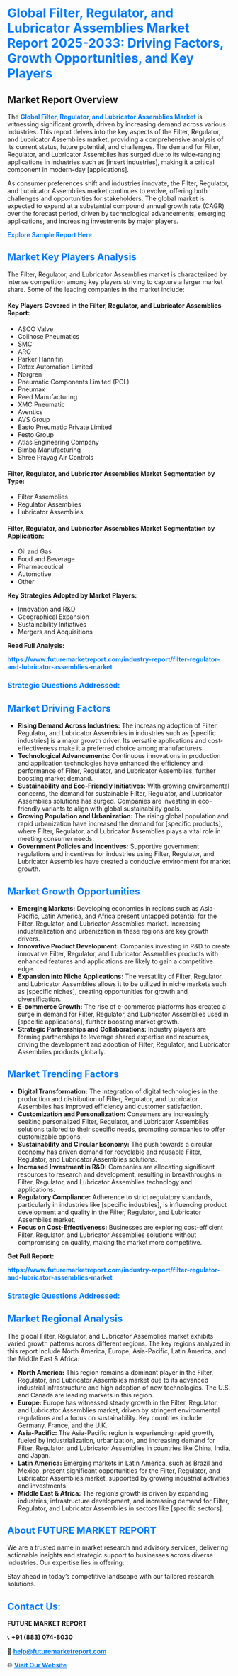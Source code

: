 <h1 style="color: #007BFF;">Global Filter, Regulator, and Lubricator Assemblies Market Report 2025-2033: Driving Factors, Growth Opportunities, and Key Players</h1>

<section id="overview">
<h2>Market Report Overview</h2>
<p>The <a href="https://www.futuremarketreport.com/industry-report/filter-regulator-and-lubricator-assemblies-market" style="color: #007BFF; text-decoration: none;"><strong>Global Filter, Regulator, and Lubricator Assemblies Market</strong></a> is witnessing significant growth, driven by increasing demand across various industries. This report delves into the key aspects of the Filter, Regulator, and Lubricator Assemblies market, providing a comprehensive analysis of its current status, future potential, and challenges. The demand for Filter, Regulator, and Lubricator Assemblies has surged due to its wide-ranging applications in industries such as [insert industries], making it a critical component in modern-day [applications].</p>
<p>As consumer preferences shift and industries innovate, the Filter, Regulator, and Lubricator Assemblies market continues to evolve, offering both challenges and opportunities for stakeholders. The global market is expected to expand at a substantial compound annual growth rate (CAGR) over the forecast period, driven by technological advancements, emerging applications, and increasing investments by major players.</p>
</section>

<section id="overview">
<p><a href="https://www.futuremarketreport.com/request-sample/reportId=51437" style="color: #007BFF; text-decoration: none;"><strong>Explore Sample Report Here</strong></a></p>
</section>

<section id="key-players">
<h2 style="color: #007BFF;">Market Key Players Analysis</h2>
<p>The Filter, Regulator, and Lubricator Assemblies market is characterized by intense competition among key players striving to capture a larger market share. Some of the leading companies in the market include:</p>
<h4>Key Players Covered in the Filter, Regulator, and Lubricator Assemblies Report:</h4>
<ul><li>ASCO Valve</li><li>Coilhose Pneumatics</li><li>SMC</li><li>ARO</li><li>Parker Hannifin</li><li>Rotex Automation Limited</li><li>Norgren</li><li>Pneumatic Components Limited (PCL)</li><li>Pneumax</li><li>Reed Manufacturing</li><li>XMC Pneumatic</li><li>Aventics</li><li>AVS Group</li><li>Easto Pneumatic Private Limited</li><li>Festo Group</li><li>Atlas Engineering Company</li><li>Bimba Manufacturing</li><li>Shree Prayag Air Controls</li></ul>
<h4>Filter, Regulator, and Lubricator Assemblies Market Segmentation by Type:</h4>
<ul><li>Filter Assemblies</li><li>Regulator Assemblies</li><li>Lubricator Assemblies</li></ul>

<h4>Filter, Regulator, and Lubricator Assemblies Market Segmentation by Application:</h4>
<ul><li>Oil and Gas</li><li>Food and Beverage</li><li>Pharmaceutical</li><li>Automotive</li><li>Other</li></ul>
<p><strong>Key Strategies Adopted by Market Players:</strong></p>
<ul>
<li>Innovation and R&D</li>
<li>Geographical Expansion</li>
<li>Sustainability Initiatives</li>
<li>Mergers and Acquisitions</li>
</ul>
</section>

<section>
<p><strong>Read Full Analysis: </strong></p><a href="https://www.futuremarketreport.com/industry-report/filter-regulator-and-lubricator-assemblies-market" style="color: #007BFF; text-decoration: none;"><strong>https://www.futuremarketreport.com/industry-report/filter-regulator-and-lubricator-assemblies-market</strong></a>
<h3 style="color: #007BFF;">Strategic Questions Addressed:</h3>
</section>

<section id="driving-factors">
<h2 style="color: #007BFF;">Market Driving Factors</h2>
<ul>
<li><strong>Rising Demand Across Industries:</strong> The increasing adoption of Filter, Regulator, and Lubricator Assemblies in industries such as [specific industries] is a major growth driver. Its versatile applications and cost-effectiveness make it a preferred choice among manufacturers.</li>
<li><strong>Technological Advancements:</strong> Continuous innovations in production and application technologies have enhanced the efficiency and performance of Filter, Regulator, and Lubricator Assemblies, further boosting market demand.</li>
<li><strong>Sustainability and Eco-Friendly Initiatives:</strong> With growing environmental concerns, the demand for sustainable Filter, Regulator, and Lubricator Assemblies solutions has surged. Companies are investing in eco-friendly variants to align with global sustainability goals.</li>
<li><strong>Growing Population and Urbanization:</strong> The rising global population and rapid urbanization have increased the demand for [specific products], where Filter, Regulator, and Lubricator Assemblies plays a vital role in meeting consumer needs.</li>
<li><strong>Government Policies and Incentives:</strong> Supportive government regulations and incentives for industries using Filter, Regulator, and Lubricator Assemblies have created a conducive environment for market growth.</li>
</ul>
</section>

<section id="growth-opportunities">
<h2 style="color: #007BFF;">Market Growth Opportunities</h2>
<ul>
<li><strong>Emerging Markets:</strong> Developing economies in regions such as Asia-Pacific, Latin America, and Africa present untapped potential for the Filter, Regulator, and Lubricator Assemblies market. Increasing industrialization and urbanization in these regions are key growth drivers.</li>
<li><strong>Innovative Product Development:</strong> Companies investing in R&D to create innovative Filter, Regulator, and Lubricator Assemblies products with enhanced features and applications are likely to gain a competitive edge.</li>
<li><strong>Expansion into Niche Applications:</strong> The versatility of Filter, Regulator, and Lubricator Assemblies allows it to be utilized in niche markets such as [specific niches], creating opportunities for growth and diversification.</li>
<li><strong>E-commerce Growth:</strong> The rise of e-commerce platforms has created a surge in demand for Filter, Regulator, and Lubricator Assemblies used in [specific applications], further boosting market growth.</li>
<li><strong>Strategic Partnerships and Collaborations:</strong> Industry players are forming partnerships to leverage shared expertise and resources, driving the development and adoption of Filter, Regulator, and Lubricator Assemblies products globally.</li>
</ul>
</section>

<section id="trending-factors">
<h2 style="color: #007BFF;">Market Trending Factors</h2>
<ul>
<li><strong>Digital Transformation:</strong> The integration of digital technologies in the production and distribution of Filter, Regulator, and Lubricator Assemblies has improved efficiency and customer satisfaction.</li>
<li><strong>Customization and Personalization:</strong> Consumers are increasingly seeking personalized Filter, Regulator, and Lubricator Assemblies solutions tailored to their specific needs, prompting companies to offer customizable options.</li>
<li><strong>Sustainability and Circular Economy:</strong> The push towards a circular economy has driven demand for recyclable and reusable Filter, Regulator, and Lubricator Assemblies solutions.</li>
<li><strong>Increased Investment in R&D:</strong> Companies are allocating significant resources to research and development, resulting in breakthroughs in Filter, Regulator, and Lubricator Assemblies technology and applications.</li>
<li><strong>Regulatory Compliance:</strong> Adherence to strict regulatory standards, particularly in industries like [specific industries], is influencing product development and quality in the Filter, Regulator, and Lubricator Assemblies market.</li>
<li><strong>Focus on Cost-Effectiveness:</strong> Businesses are exploring cost-efficient Filter, Regulator, and Lubricator Assemblies solutions without compromising on quality, making the market more competitive.</li>
</ul>
</section>

<section>
<p><strong>Get Full Report: </strong></p><a href="https://www.futuremarketreport.com/industry-report/filter-regulator-and-lubricator-assemblies-market" style="color: #007BFF; text-decoration: none;"><strong>https://www.futuremarketreport.com/industry-report/filter-regulator-and-lubricator-assemblies-market</strong></a>
<h3 style="color: #007BFF;">Strategic Questions Addressed:</h3>
</section>


<section id="regional-analysis">
<h2 style="color: #007BFF;">Market Regional Analysis</h2>
<p>The global Filter, Regulator, and Lubricator Assemblies market exhibits varied growth patterns across different regions. The key regions analyzed in this report include North America, Europe, Asia-Pacific, Latin America, and the Middle East & Africa:</p>
<ul>
<li><strong>North America:</strong> This region remains a dominant player in the Filter, Regulator, and Lubricator Assemblies market due to its advanced industrial infrastructure and high adoption of new technologies. The U.S. and Canada are leading markets in this region.</li>
<li><strong>Europe:</strong> Europe has witnessed steady growth in the Filter, Regulator, and Lubricator Assemblies market, driven by stringent environmental regulations and a focus on sustainability. Key countries include Germany, France, and the U.K.</li>
<li><strong>Asia-Pacific:</strong> The Asia-Pacific region is experiencing rapid growth, fueled by industrialization, urbanization, and increasing demand for Filter, Regulator, and Lubricator Assemblies in countries like China, India, and Japan.</li>
<li><strong>Latin America:</strong> Emerging markets in Latin America, such as Brazil and Mexico, present significant opportunities for the Filter, Regulator, and Lubricator Assemblies market, supported by growing industrial activities and investments.</li>
<li><strong>Middle East & Africa:</strong> The region’s growth is driven by expanding industries, infrastructure development, and increasing demand for Filter, Regulator, and Lubricator Assemblies in sectors like [specific sectors].</li>
</ul>
</section>

<footer>
<h2 style="color: #007BFF;">About FUTURE MARKET REPORT</h2>
<p>We are a trusted name in market research and advisory services, delivering actionable insights and strategic support to businesses across diverse industries. Our expertise lies in offering:</p>

<p>Stay ahead in today’s competitive landscape with our tailored research solutions.</p>

<h2 style="color: #007BFF;">Contact Us:</h2>
<p><strong>FUTURE MARKET REPORT</strong></p>
<p>📞 <strong>+91 (883) 074-8030</strong></p>
<p>📧 <strong><a href="mailto:help@futuremarketreport.com" style="color: #007BFF;">help@futuremarketreport.com</a></strong></p>
<p>🌐 <strong><a href="https://www.futuremarketreport.com/" style="color: #007BFF;">Visit Our Website</a></strong></p>
</footer>